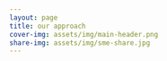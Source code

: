```yaml
---
layout: page
title: our approach
cover-img: assets/img/main-header.png
share-img: assets/img/sme-share.jpg
---
```


